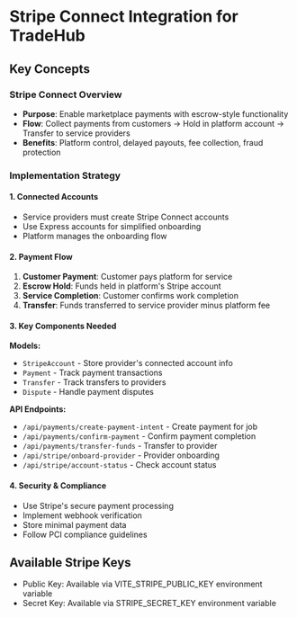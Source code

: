 # Stripe Connect Integration for TradeHub

## Key Concepts

### Stripe Connect Overview
- **Purpose**: Enable marketplace payments with escrow-style functionality
- **Flow**: Collect payments from customers → Hold in platform account → Transfer to service providers
- **Benefits**: Platform control, delayed payouts, fee collection, fraud protection

### Implementation Strategy

#### 1. Connected Accounts
- Service providers must create Stripe Connect accounts
- Use Express accounts for simplified onboarding
- Platform manages the onboarding flow

#### 2. Payment Flow
1. **Customer Payment**: Customer pays platform for service
2. **Escrow Hold**: Funds held in platform's Stripe account
3. **Service Completion**: Customer confirms work completion
4. **Transfer**: Funds transferred to service provider minus platform fee

#### 3. Key Components Needed

**Models:**
- `StripeAccount` - Store provider's connected account info
- `Payment` - Track payment transactions
- `Transfer` - Track transfers to providers
- `Dispute` - Handle payment disputes

**API Endpoints:**
- `/api/payments/create-payment-intent` - Create payment for job
- `/api/payments/confirm-payment` - Confirm payment completion
- `/api/payments/transfer-funds` - Transfer to provider
- `/api/stripe/onboard-provider` - Provider onboarding
- `/api/stripe/account-status` - Check account status

#### 4. Security & Compliance
- Use Stripe's secure payment processing
- Implement webhook verification
- Store minimal payment data
- Follow PCI compliance guidelines

## Available Stripe Keys
- Public Key: Available via VITE_STRIPE_PUBLIC_KEY environment variable
- Secret Key: Available via STRIPE_SECRET_KEY environment variable

